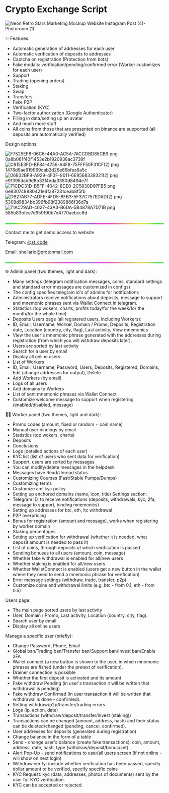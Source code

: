# Crypto Exchange Script

![Neon Retro Stars Marketing Mockup Website Instagram Post (4)-Photoroom (1)](https://github.com/user-attachments/assets/18796fe4-38a2-442d-895b-1a5b0d640fdb)

✨ Features:

- Automatic generation of addresses for each user
- Automatic verification of deposits to addresses
- Captcha on registration (Protection from bots)
- Fake modals: verification/pending/confirmed error (Worker customizes for each user)
- Support
- Trading (opening orders)
- Staking
- Swap
- Transfers
- Fake P2P
- Verification (KYC)
- Two-factor authorization (Google Authenticator)
- Filling in data/setting up an avatar
- And much more stuff
- All coins from those that are presented on binance are supported (all deposits are automatically verified)

Design options:
  
![F7525EF8-96C6-44A0-AC5A-7ACCDBD85CB9 png 0a8b061f40f1453e2b1920938ac3739f](https://github.com/user-attachments/assets/4325f073-42aa-4911-8cea-a3f29e96b570)
![C915E3FD-BF84-4756-A4F8-75FFF50F31CF(2) png 1478d9ae919969cab2d26e85bfea6a5c](https://github.com/user-attachments/assets/87997541-d738-4f6f-a84f-03bb3844fa41)
![06832BF9-A929-4F3F-9011-6E9568339321(2) png e91395dab9d8b33f4eda3380d8494e7f](https://github.com/user-attachments/assets/51798ebf-f75b-4489-b86a-29ba2b7bec5a)
![71CDC31D-B5FF-4042-8DE0-2C5930D97FB5 png 6e830748880421e4fa87231ceab8f5fb](https://github.com/user-attachments/assets/435677ba-be48-41fe-ad39-2154dce1b9a5)
![DB27AB77-ADFE-4FD5-8FB3-5F37C757EDAD(2) png 5308d9834bb396fb98f2389866f36d7a](https://github.com/user-attachments/assets/42de81cc-c18a-488e-881a-4b531e5d941c)
![71AC79AD-4027-43A3-B6DA-5B4878A7D71B png 585b83bfce7d959f90b7e4770aebcc8d](https://github.com/user-attachments/assets/bf93d9cf-6f80-4791-ad11-ca605268b4f8)
  


![line](https://github.com/Hernandez712/crypto-exchange-website/blob/main/line.gif?raw=true)

  Contact me to get demo access to website 

  Telegram: [@st_code](https://t.me/st_code)

  Email: shellario@protonmail.com
  
![line](https://github.com/Hernandez712/crypto-exchange-website/blob/main/line.gif?raw=true)

🌐 Admin panel (two themes, light and dark):

- Many settings (telegram notification messages, coins, standard settings and standard error messages are customized in configs)
- The config specifies telegram id's of admins for notifications
- Administrators receive notifications about deposits, message to support and mnemonic phrases sent via Wallet Connect in telegram.
- Statistics (top wokers, charts, profits today/for the week/for the month/for the whole time)
- Deposits
Users page (all registered users, including Workers):
- ID, Email, Username, Worker, Domain / Promo, Deposits, Registration date, Location (country, city, flag), Last activity, View mnemonics
- View the user's mnemonic phrase generated with the addresses during registration (from which you will withdraw deposits later).
- Users are sorted by last activity
- Search for a user by email
- Display all online users
- List of Workers
- ID, Email, Username, Password, Users, Deposits, Registered, Domains, Edit (change addresses for output), Delete
- Add Workers (by email)
- Logs of all users
- Add domains to Workers
- List of sent mnemonic phrases via Wallet Connect
- Customize welcome message to support when registering (enabled/disabled, message)

  
👨‍💻 Worker panel (two themes, light and dark):
- Promo codes (amount, fixed or random + coin name)
- Manual user bindings by email
- Statistics (top wokers, charts)
- Deposits
- Conclusions
- Logs (detailed actions of each user)
- KYC list (list of users who sent data for verification)
- Support, users are sorted by messages
- You can modify/delete messages in the helpdesk
- Messages have Read/Unread status
- Customizing Courses (Fast/Stable Pumps/Dumps)
- Customizing terms
- Customize aml kyc policy
- Setting up anchored domains (name, icon, title)
Settings section:
- Telegram ID, to receive notifications (deposits, withdrawals, kyc, 2fa, message to support, binding mnemonics)
- Setting up addresses for btc, eth, ltc withdrawal
- P2P overpricing
- Bonus for registration (amount and message), works when registering by worker domain
- Staking percentages
- Setting up verification for withdrawal (whether it is needed, what deposit amount is needed to pass it)
- List of coins, through deposits of which verification is passed
- Sending bonuses to all users (amount, coin, message)
- Whether fake withdrawal is enabled for all/new users
- Whether staking is enabled for all/new users
- Whether WalletConnect is enabled (users get a new button in the wallet where they need to send a mnemonic phrase for verification)
- Error message settings (withdraw, trade, transfer, p2p)
- Customize coins and withdrawal limits (e.g. btc - from 0.1, eth - from 0.5)

Users page:

- The main page sorted users by last activity
- User, Domain / Promo, Last activity, Location (country, city, flag).
- Search user by email
- Display all online users

Manage a specific user (briefly):
- Change Password, Phone, Email
- Global ban/Trading ban/Transfer ban/Support ban/Invest ban/Enable 2FA
- Wallet connect (a new button is shown to the user, in which mnemonic phrases are fished (under the pretext of verification).
- Drainer connection is possible
- Whether the first deposit is activated and its amount
- Fake withdraw Pending (in user's transaction it will be written that withdrawal is pending)
- Fake withdraw Confirmed (in user transaction it will be written that withdrawal is done - confirmed).
- Setting withdraw/p2p/transfer/trading errors
- Logs (ip, action, date)
- Transactions (withdraw/deposit/transfer/invest (staking))
- Transactions can be changed (amount, address, hash) and their status can be deleted/changed (pending, cancel, confirmed).
- User addresses for deposits (generated during registration)
- Change balance in the form of a table
- Send - change user's balance (create fake transactions): coin, amount, address, date, hash, type (withdraw/deposit/bonus/set)
- Alert Pop-Up - send notifications to user/all users screen (if not online - will show on next login)
- Withdraw verify: include whether verification has been passed, specify dollar amount to be verified, specify specific coins
- KYC Request: kyc (data, addresses, photos of documents) sent by the user for KYC verification.
- KYC can be accepted or rejected.

